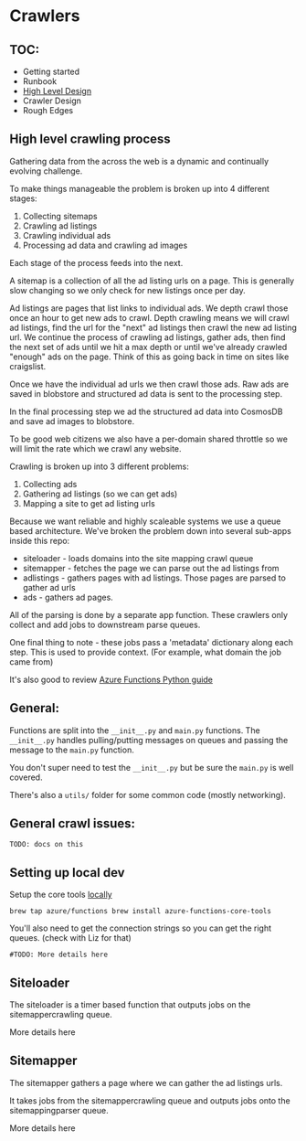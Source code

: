# Crawlers


## TOC:

* Getting started
* Runbook 
* [High Level Design](./docs/design.md)
* Crawler Design
* Rough Edges

## High level crawling process

Gathering data from the across the web is a dynamic and continually evolving challenge. 

To make things manageable the problem is broken up into 4 different stages:
1. Collecting sitemaps
2. Crawling ad listings
3. Crawling individual ads
4. Processing ad data and crawling ad images

Each stage of the process feeds into the next. 

A sitemap is a collection of all the ad listing urls on a page. This is generally slow changing so we only check for new listings once per day.

Ad listings are pages that list links to individual ads. We depth crawl those once an hour to get new ads to crawl. Depth crawling means we will crawl ad listings, find the url for the "next" ad listings then crawl the new ad listing url. We continue the process of crawling ad listings, gather ads, then find the next set of ads until we hit a max depth or until we've already crawled "enough" ads on the page. Think of this as going back in time on sites like craigslist.

Once we have the individual ad urls we then crawl those ads. Raw ads are saved in blobstore and structured ad data is sent to the processing step. 

In the final processing step we ad the structured ad data into CosmosDB and save ad images to blobstore. 

To be good web citizens we also have a per-domain shared throttle so we will limit the rate which we crawl any website. 









Crawling is broken up into 3 different problems:
1. Collecting ads
2. Gathering ad listings (so we can get ads)
3. Mapping a site to get ad listing urls

Because we want reliable and highly scaleable systems we use a queue based architecture. We've broken the problem down into several sub-apps inside this repo:
* siteloader - loads domains into the site mapping crawl queue 
* sitemapper - fetches the page we can parse out the ad listings from
* adlistings - gathers pages with ad listings. Those pages are parsed to gather ad urls
* ads - gathers ad pages. 

All of the parsing is done by a separate app function. These crawlers only collect and add jobs to downstream parse queues. 

One final thing to note - these jobs pass a 'metadata' dictionary along each step. This is used to provide context. (For example, what domain the job came from)

It's also good to review [Azure Functions Python guide](https://docs.microsoft.com/en-us/azure/azure-functions/functions-reference-python)

## General:

Functions are split into the `__init__.py` and `main.py` functions. The `__init__.py` handles pulling/putting messages on queues and passing the message to the `main.py` function. 

You don't super need to test the `__init__.py` but be sure the `main.py` is well covered. 

There's also a `utils/` folder for some common code (mostly networking). 

## General crawl issues:
`TODO: docs on this`

## Setting up local dev

Setup the core tools [locally](https://docs.microsoft.com/en-us/azure/azure-functions/functions-run-local#brew)

`
brew tap azure/functions
brew install azure-functions-core-tools
`

You'll also need to get the connection strings so you can get the right queues. (check with Liz for that)

`#TODO: More details here`

## Siteloader

The siteloader is a timer based function that outputs jobs on the sitemappercrawling queue. 

More details here

## Sitemapper

The sitemapper gathers a page where we can gather the ad listings urls. 

It takes jobs from the sitemappercrawling queue and outputs jobs onto the sitemappingparser queue.

More details here

